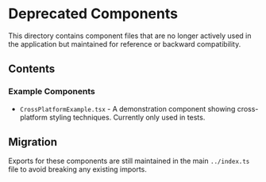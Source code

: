 # Deprecated Components

This directory contains component files that are no longer actively used in the application but maintained for reference or backward compatibility.

## Contents

### Example Components

- `CrossPlatformExample.tsx` - A demonstration component showing cross-platform styling techniques. Currently only used in tests.

## Migration

Exports for these components are still maintained in the main `../index.ts` file to avoid breaking any existing imports.
